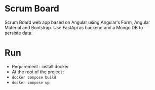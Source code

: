 # Scrum Board
Scrum Board web app based on Angular using Angular's Form, Angular Material and Bootstrap. Use FastApi as backend and a Mongo DB to persiste data.

# Run
- Requirement : install docker
- At the root of the project :
- `docker compose build`
- `docker compose up`
